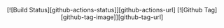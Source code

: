 <div align="center">

[![Build Status][github-actions-status]][github-actions-url]
[![Github Tag][github-tag-image]][github-tag-url]

</div>
